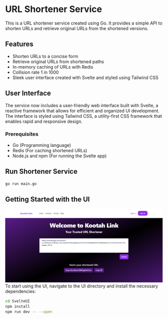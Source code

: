 # URL Shortener Service

This is a URL shortener service created using Go. It provides a simple API to shorten URLs and retrieve original URLs from the shortened versions.

## Features

- Shorten URLs to a concise form
- Retrieve original URLs from shortened paths
- In-memory caching of URLs with Redis
- Collision rate 1 in 1000
- Sleek user interface created with Svelte and styled using Tailwind CSS

## User Interface

The service now includes a user-friendly web interface built with Svelte, a reactive framework that allows for efficient and organized UI development. The interface is styled using Tailwind CSS, a utility-first CSS framework that enables rapid and responsive design.

### Prerequisites

- Go (Programming language)
- Redis (For caching shortened URLs)
- Node.js and npm (For running the Svelte app)
## Run Shortener Service
```bash
go run main.go
```
## Getting Started with the UI
![UI Screenshot](./screenshot.png)
To start using the UI, navigate to the UI directory and install the necessary dependencies:
```bash
cd SvelteUI
npm install
npm run dev -- --open
